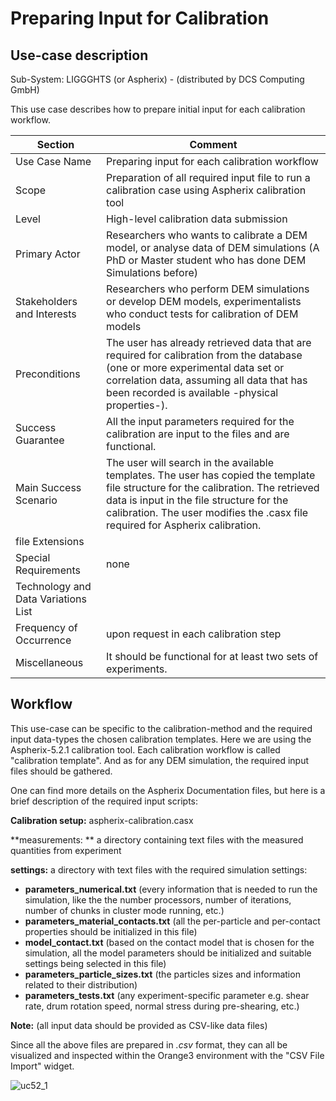 Preparing Input for Calibration
======================

## Use-case description

Sub-System:  LIGGGHTS (or Aspherix) - (distributed by DCS Computing GmbH) 

This use case describes how to prepare initial input for each calibration workflow.


| Section                             | Comment                                                      |
| ----------------------------------- | ------------------------------------------------------------ |
| Use Case Name                       | Preparing input for each calibration workflow                |
| Scope                               | Preparation of all required input file to run a calibration case using Aspherix calibration tool |
| Level                               | High-level calibration data submission                       |
| Primary Actor                       | Researchers who wants to calibrate a DEM model, or analyse data of DEM simulations (A PhD or Master student who has done DEM Simulations before) |
| Stakeholders and Interests          | Researchers who perform DEM simulations or develop DEM models, experimentalists who conduct tests for calibration of DEM models |
| Preconditions                       | The user has already retrieved data that are required for calibration from the database (one or more experimental data set or correlation data, assuming all data that has been recorded is available -physical properties-). |
| Success Guarantee                   | All the input parameters required for the calibration are input to the files and are functional. |
| Main Success Scenario               | The user will search in the available templates. The user has copied the template file structure for the calibration. The retrieved data is input in the file structure for the calibration. The user modifies the .casx file required for Aspherix calibration. |
| file Extensions                     |                                                              |
| Special Requirements                | none                                                         |
| Technology and Data Variations List |                                                              |
| Frequency of Occurrence             | upon request in each calibration step                        |
| Miscellaneous                       | It should be functional for at least two sets of experiments. |

## Workflow

This use-case can be specific to the calibration-method and the required input data-types the chosen calibration templates. Here we are using the Aspherix-5.2.1 calibration tool. Each calibration workflow is called "calibration template". And as for any DEM simulation, the required input files should be gathered. 

One can find more details on the Aspherix Documentation files, but here is a brief description of the required input scripts:

**Calibration setup:** aspherix-calibration.casx

**measurements: ** a directory containing text files with the measured quantities from experiment

**settings:** a directory with text files with the required simulation settings:

- **parameters_numerical.txt** (every information that is needed to run the simulation, like the the number processors, number of iterations, number of chunks in cluster mode running, etc.)
- **parameters_material_contacts.txt** (all the per-particle and per-contact properties should be initialized in this file)
- **model_contact.txt** (based on the contact model that is chosen for the simulation, all the model parameters should be initialized and suitable settings being selected in this file)
- **parameters_particle_sizes.txt** (the particles sizes and information related to their distribution)
- **parameters_tests.txt** (any experiment-specific parameter e.g. shear rate, drum rotation speed, normal stress during pre-shearing, etc.)

**Note:** (all input data should be provided as CSV-like data files)

Since all the above files are prepared in *.csv* format, they can all be visualized and inspected within the Orange3 environment with the "CSV File Import" widget.

![uc52_1](../workflowenv/images/uc51_1.png)